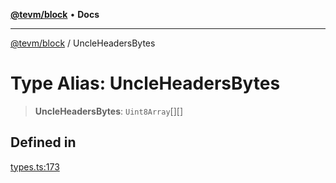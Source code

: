 [**@tevm/block**](../README.md) • **Docs**

***

[@tevm/block](../globals.md) / UncleHeadersBytes

# Type Alias: UncleHeadersBytes

> **UncleHeadersBytes**: `Uint8Array`[][]

## Defined in

[types.ts:173](https://github.com/qbzzt/tevm-monorepo/blob/main/packages/block/src/types.ts#L173)
